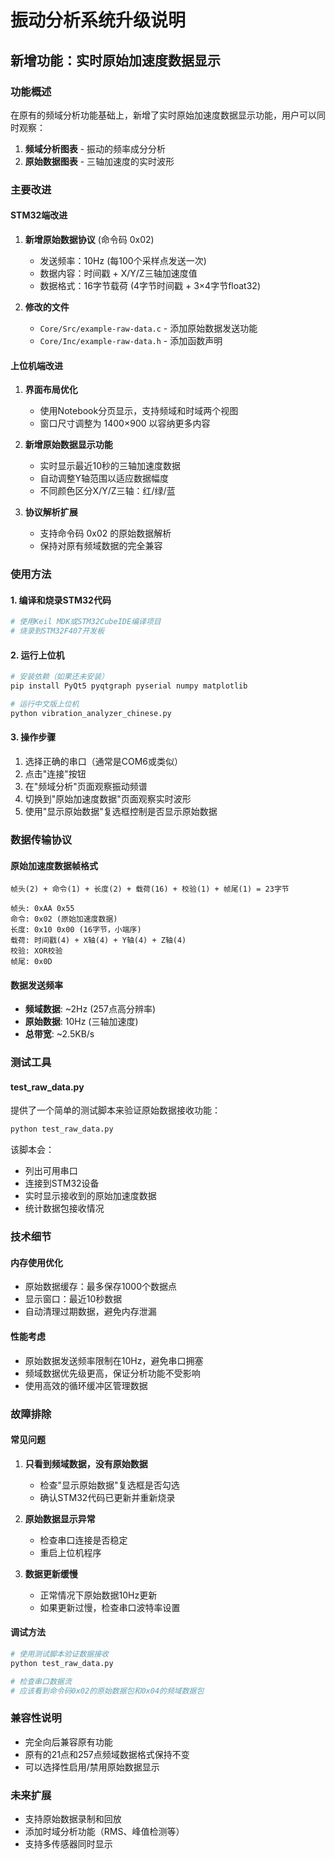 # 振动分析系统升级说明

## 新增功能：实时原始加速度数据显示

### 功能概述
在原有的频域分析功能基础上，新增了实时原始加速度数据显示功能，用户可以同时观察：
1. **频域分析图表** - 振动的频率成分分析
2. **原始数据图表** - 三轴加速度的实时波形

### 主要改进

#### STM32端改进
1. **新增原始数据协议** (命令码 0x02)
   - 发送频率：10Hz (每100个采样点发送一次)
   - 数据内容：时间戳 + X/Y/Z三轴加速度值
   - 数据格式：16字节载荷 (4字节时间戳 + 3×4字节float32)

2. **修改的文件**
   - `Core/Src/example-raw-data.c` - 添加原始数据发送功能
   - `Core/Inc/example-raw-data.h` - 添加函数声明

#### 上位机端改进
1. **界面布局优化**
   - 使用Notebook分页显示，支持频域和时域两个视图
   - 窗口尺寸调整为 1400×900 以容纳更多内容

2. **新增原始数据显示功能**
   - 实时显示最近10秒的三轴加速度数据
   - 自动调整Y轴范围以适应数据幅度
   - 不同颜色区分X/Y/Z三轴：红/绿/蓝

3. **协议解析扩展**
   - 支持命令码 0x02 的原始数据解析
   - 保持对原有频域数据的完全兼容

### 使用方法

#### 1. 编译和烧录STM32代码
```bash
# 使用Keil MDK或STM32CubeIDE编译项目
# 烧录到STM32F407开发板
```

#### 2. 运行上位机
```bash
# 安装依赖（如果还未安装）
pip install PyQt5 pyqtgraph pyserial numpy matplotlib

# 运行中文版上位机
python vibration_analyzer_chinese.py
```

#### 3. 操作步骤
1. 选择正确的串口（通常是COM6或类似）
2. 点击"连接"按钮
3. 在"频域分析"页面观察振动频谱
4. 切换到"原始加速度数据"页面观察实时波形
5. 使用"显示原始数据"复选框控制是否显示原始数据

### 数据传输协议

#### 原始加速度数据帧格式
```
帧头(2) + 命令(1) + 长度(2) + 载荷(16) + 校验(1) + 帧尾(1) = 23字节

帧头: 0xAA 0x55
命令: 0x02 (原始加速度数据)
长度: 0x10 0x00 (16字节，小端序)
载荷: 时间戳(4) + X轴(4) + Y轴(4) + Z轴(4)
校验: XOR校验
帧尾: 0x0D
```

#### 数据发送频率
- **频域数据**: ~2Hz (257点高分辨率)
- **原始数据**: 10Hz (三轴加速度)
- **总带宽**: ~2.5KB/s

### 测试工具

#### test_raw_data.py
提供了一个简单的测试脚本来验证原始数据接收功能：
```bash
python test_raw_data.py
```

该脚本会：
- 列出可用串口
- 连接到STM32设备
- 实时显示接收到的原始加速度数据
- 统计数据包接收情况

### 技术细节

#### 内存使用优化
- 原始数据缓存：最多保存1000个数据点
- 显示窗口：最近10秒数据
- 自动清理过期数据，避免内存泄漏

#### 性能考虑
- 原始数据发送频率限制在10Hz，避免串口拥塞
- 频域数据优先级更高，保证分析功能不受影响
- 使用高效的循环缓冲区管理数据

### 故障排除

#### 常见问题
1. **只看到频域数据，没有原始数据**
   - 检查"显示原始数据"复选框是否勾选
   - 确认STM32代码已更新并重新烧录

2. **原始数据显示异常**
   - 检查串口连接是否稳定
   - 重启上位机程序

3. **数据更新缓慢**
   - 正常情况下原始数据10Hz更新
   - 如果更新过慢，检查串口波特率设置

#### 调试方法
```bash
# 使用测试脚本验证数据接收
python test_raw_data.py

# 检查串口数据流
# 应该看到命令码0x02的原始数据包和0x04的频域数据包
```

### 兼容性说明
- 完全向后兼容原有功能
- 原有的21点和257点频域数据格式保持不变
- 可以选择性启用/禁用原始数据显示

### 未来扩展
- 支持原始数据录制和回放
- 添加时域分析功能（RMS、峰值检测等）
- 支持多传感器同时显示
